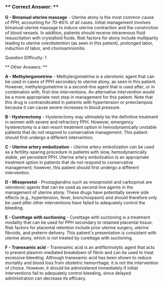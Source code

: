 ### ** Correct Answer: **

**G - Bimanual uterine massage** - Uterine atony is the most common cause of PPH, accounting for 70–80% of all cases. Initial management involves bimanual uterine massage to induce uterine contraction and the constriction of blood vessels. In addition, patients should receive intravenous fluid resuscitation with crystalloid fluids. Risk factors for atony include multiparity leading to uterine overdistention (as seen in this patient), prolonged labor, induction of labor, and chorioamnionitis.

Question Difficulty: 1

** Other Answers: **

**A - Methylergometrine** - Methylergometrine is a uterotonic agent that can be used in cases of PPH secondary to uterine atony, as seen in this patient. However, methylergometrine is a second-line agent that is used after, or in combination with, first-line interventions. An alternative intervention would be a more appropriate next step in management for this patient. Note that this drug is contraindicated in patients with hypertension or preeclampsia because it can cause severe increases in blood pressure.

**B - Hysterectomy** - Hysterectomy may ultimately be the definitive treatment in women with severe and refractory PPH. However, emergency hysterectomy is a last-resort treatment option in hemodynamically unstable patients that do not respond to conservative management. This patient should first undergo a different intervention.

**C - Uterine artery embolization** - Uterine artery embolization can be used as a fertility-sparing procedure in patients with slow, hemodynamically stable, yet persistent PPH. Uterine artery embolization is an appropriate treatment option in patients that do not respond to conservative management; however, this patient should first undergo a different intervention.

**D - Misoprostol** - Prostaglandins such as misoprostol and carboprost are uterotonic agents that can be used as second-line agents in the management of uterine atony. These drugs have potentially severe side effects (e.g., hypertension, fever, bronchospasm) and should therefore only be used after other interventions have failed to adequately control the bleeding.

**E - Curettage with suctioning** - Curettage with suctioning is a treatment modality that can be used for PPH secondary to retained placental tissue. Risk factors for placental retention include prior uterine surgery, uterine fibroids, and preterm delivery. This patient's presentation is consistent with uterine atony, which is not treated by curettage with suctioning.

**F - Tranexamic acid** - Tranexamic acid is an antifibrinolytic agent that acts to prevent plasmin-mediated breakdown of fibrin and can be used to treat excessive bleeding. Although tranexamic acid has been shown to reduce mortality and blood loss from obstetric hemorrhage, it is not the intervention of choice. However, it should be administered immediately if initial interventions fail to adequately control bleeding, since delayed administration can decrease its efficacy.

